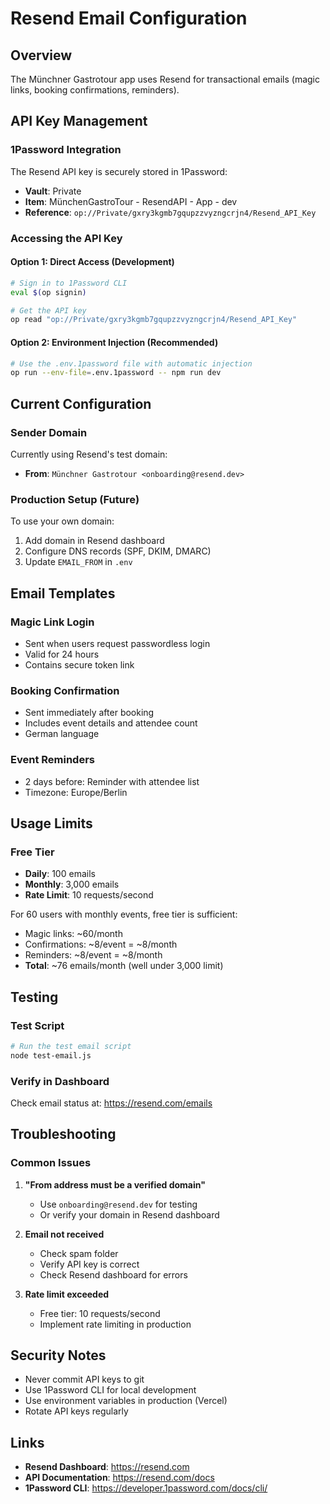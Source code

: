 # Resend Email Configuration

## Overview
The Münchner Gastrotour app uses Resend for transactional emails (magic links, booking confirmations, reminders).

## API Key Management

### 1Password Integration
The Resend API key is securely stored in 1Password:
- **Vault**: Private
- **Item**: MünchenGastroTour - ResendAPI - App - dev
- **Reference**: `op://Private/gxry3kgmb7gqupzzvyzngcrjn4/Resend_API_Key`

### Accessing the API Key

#### Option 1: Direct Access (Development)
```bash
# Sign in to 1Password CLI
eval $(op signin)

# Get the API key
op read "op://Private/gxry3kgmb7gqupzzvyzngcrjn4/Resend_API_Key"
```

#### Option 2: Environment Injection (Recommended)
```bash
# Use the .env.1password file with automatic injection
op run --env-file=.env.1password -- npm run dev
```

## Current Configuration

### Sender Domain
Currently using Resend's test domain:
- **From**: `Münchner Gastrotour <onboarding@resend.dev>`

### Production Setup (Future)
To use your own domain:
1. Add domain in Resend dashboard
2. Configure DNS records (SPF, DKIM, DMARC)
3. Update `EMAIL_FROM` in `.env`

## Email Templates

### Magic Link Login
- Sent when users request passwordless login
- Valid for 24 hours
- Contains secure token link

### Booking Confirmation
- Sent immediately after booking
- Includes event details and attendee count
- German language

### Event Reminders
- 2 days before: Reminder with attendee list
- Timezone: Europe/Berlin

## Usage Limits

### Free Tier
- **Daily**: 100 emails
- **Monthly**: 3,000 emails
- **Rate Limit**: 10 requests/second

For 60 users with monthly events, free tier is sufficient:
- Magic links: ~60/month
- Confirmations: ~8/event = ~8/month
- Reminders: ~8/event = ~8/month
- **Total**: ~76 emails/month (well under 3,000 limit)

## Testing

### Test Script
```bash
# Run the test email script
node test-email.js
```

### Verify in Dashboard
Check email status at: https://resend.com/emails

## Troubleshooting

### Common Issues

1. **"From address must be a verified domain"**
   - Use `onboarding@resend.dev` for testing
   - Or verify your domain in Resend dashboard

2. **Email not received**
   - Check spam folder
   - Verify API key is correct
   - Check Resend dashboard for errors

3. **Rate limit exceeded**
   - Free tier: 10 requests/second
   - Implement rate limiting in production

## Security Notes

- Never commit API keys to git
- Use 1Password CLI for local development
- Use environment variables in production (Vercel)
- Rotate API keys regularly

## Links

- **Resend Dashboard**: https://resend.com
- **API Documentation**: https://resend.com/docs
- **1Password CLI**: https://developer.1password.com/docs/cli/
